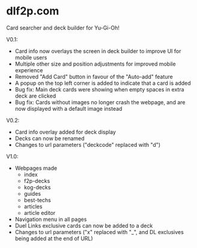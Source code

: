 # dlf2p.com

Card searcher and deck builder for Yu-Gi-Oh!

V0.1:

- Card info now overlays the screen in deck builder to improve UI for mobile users
- Multiple other size and position adjustments for improved mobile experience
- Removed "Add Card" button in favour of the "Auto-add" feature
- A popup on the top left corner is added to indicate that a card is added
- Bug fix: Main deck cards were showing when empty spaces in extra deck are clicked
- Bug fix: Cards without images no longer crash the webpage, and are now displayed with a default image instead

V0.2:

- Card info overlay added for deck display
- Decks can now be renamed
- Changes to url parameters ("deckcode" replaced with "d")

V1.0:

- Webpages made
  - index
  - f2p-decks
  - kog-decks
  - guides
  - best-techs
  - articles
  - article editor
- Navigation menu in all pages
- Duel Links exclusive cards can now be added to a deck
- Changes to url parameters ("x" replaced with "\_", and DL exclusives being added at the end of URL)

